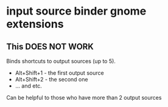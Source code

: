 # input source binder gnome extensions
## This DOES NOT WORK
Binds shortcuts to output sources (up to 5). 
* Alt+Shift+1 - the first output source
* Alt+Shift+2 - the second one
* ... and etc.

Can be helpful to those who have more than 2 output sources
